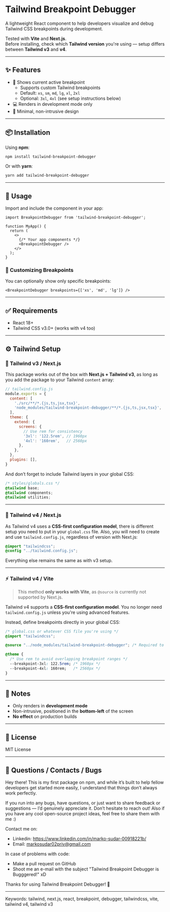 # Tailwind Breakpoint Debugger

A lightweight React component to help developers visualize and debug Tailwind CSS breakpoints during development.

Tested with **Vite** and **Next.js**.  
Before installing, check which **Tailwind version** you're using — setup differs between **Tailwind v3** and **v4**.

---

## ✨ Features

- 📏 Shows current active breakpoint
    - Supports custom Tailwind breakpoints
    - Default: `xs`, `sm`, `md`, `lg`, `xl`, `2xl`
    - Optional: `3xl`, `4xl` (see setup instructions below)
- 💻 Renders in development mode only
- 🎨 Minimal, non-intrusive design

---

## 📦 Installation

Using **npm**:

```bash
npm install tailwind-breakpoint-debugger
```

Or with **yarn**:

```bash
yarn add tailwind-breakpoint-debugger
```

---

## 🧠 Usage

Import and include the component in your app:

```tsx
import BreakpointDebugger from 'tailwind-breakpoint-debugger';

function MyApp() {
  return (
    <>
      {/* Your app components */}
      <BreakpointDebugger />
    </>
  );
}
```

### 🔧 Customizing Breakpoints

You can optionally show only specific breakpoints:

```tsx
<BreakpointDebugger breakpoints={['xs', 'md', 'lg']} />
```

---

## ✅ Requirements

- React 18+
- Tailwind CSS v3.0+ (works with v4 too)

---

## ⚙️ Tailwind Setup

### 📘 Tailwind v3 / Next.js

This package works out of the box with **Next.js + Tailwind v3**, as long as you add the package to your Tailwind `content` array:

```js
// tailwind.config.js
module.exports = {
  content: [
    './src/**/*.{js,ts,jsx,tsx}',
    'node_modules/tailwind-breakpoint-debugger/**/*.{js,ts,jsx,tsx}',
  ],
  theme: {
    extend: {
      screens: {
        // Use rem for consistency
        '3xl': '122.5rem', // 1960px
        '4xl': '160rem',   // 2560px
      },
    },
  },
  plugins: [],
}
```

And don’t forget to include Tailwind layers in your global CSS:

```css
/* styles/globals.css */
@tailwind base;
@tailwind components;
@tailwind utilities;
```

---

### 📘 Tailwind v4 / Next.js

As Tailwind v4 uses a **CSS-first configuration model**, there is different setup you need to put in your `global.css` file. Also, you will need to create and use `tailwind.config.js`, regardless of version with Next.js:

```css
@import "tailwindcss";
@config "../tailwind.config.js";
```


Everything else remains the same as with v3 setup.

---
### ⚡ Tailwind v4 / Vite

> This method **only works with Vite**, as `@source` is currently not supported by Next.js.

Tailwind v4 supports a **CSS-first configuration model**. You no longer need `tailwind.config.js` unless you're using advanced features.

Instead, define breakpoints directly in your global CSS:

```css
/* global.css or whatever CSS file you're using */
@import "tailwindcss";

@source "../node_modules/tailwind-breakpoint-debugger"; /* Required to scan the package */

@theme {
  /* Use rem to avoid overlapping breakpoint ranges */
  --breakpoint-3xl: 122.5rem; /* 1960px */
  --breakpoint-4xl: 160rem;   /* 2560px */
}
```

---

## 📝 Notes

- Only renders in **development mode**
- Non-intrusive, positioned in the **bottom-left** of the screen
- **No effect** on production builds

---

## 📄 License

MIT License

---

## 📧 Questions / Contacts / Bugs

Hey there! This is my first package on npm, and while it’s built to help fellow developers get started more easily, I understand that things don’t always work perfectly.

If you run into any bugs, have questions, or just want to share feedback or suggestions — I’d genuinely appreciate it. Don’t hesitate to reach out! Also if you have any cool open-source project ideas, feel free to share them with me :)

Contact me on:
- Linkedin: https://www.linkedin.com/in/marko-sudar-00918221b/
- Email: markosudar02priv@gmail.com

In case of problems with code:
- Make a pull request on GitHub
- Shoot me an e-mail with the subject "Tailwind Breakpoint Debugger is Bugggered!" xD


Thanks for using Tailwind Breakpoint Debugger! 🚀

---
Keywords: tailwind, next.js, react, breakpoint, debugger, tailwindcss, vite, tailwind v4, tailwind v3

